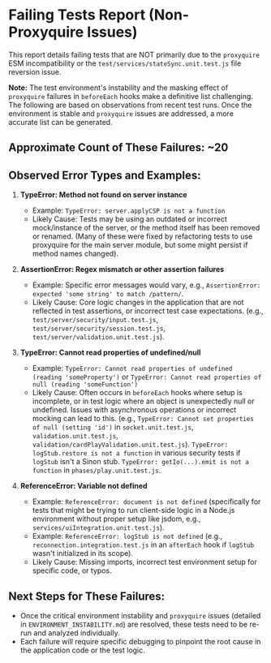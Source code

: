 # Failing Tests Report (Non-Proxyquire Issues)

This report details failing tests that are NOT primarily due to the `proxyquire` ESM incompatibility or the `test/services/stateSync.unit.test.js` file reversion issue.

**Note:** The test environment's instability and the masking effect of `proxyquire` failures in `beforeEach` hooks make a definitive list challenging. The following are based on observations from recent test runs. Once the environment is stable and `proxyquire` issues are addressed, a more accurate list can be generated.

## Approximate Count of These Failures: ~20

## Observed Error Types and Examples:

1.  **TypeError: Method not found on server instance**
    *   Example: `TypeError: server.applyCSP is not a function`
    *   Likely Cause: Tests may be using an outdated or incorrect mock/instance of the server, or the method itself has been removed or renamed. (Many of these were fixed by refactoring tests to use proxyquire for the main server module, but some might persist if method names changed).

2.  **AssertionError: Regex mismatch or other assertion failures**
    *   Example: Specific error messages would vary, e.g., `AssertionError: expected 'some string' to match /pattern/`.
    *   Likely Cause: Core logic changes in the application that are not reflected in test assertions, or incorrect test case expectations. (e.g., `test/server/security/input.test.js`, `test/server/security/session.test.js`, `test/server/validation.unit.test.js`).

3.  **TypeError: Cannot read properties of undefined/null**
    *   Example: `TypeError: Cannot read properties of undefined (reading 'someProperty')` or `TypeError: Cannot read properties of null (reading 'someFunction')`
    *   Likely Cause: Often occurs in `beforeEach` hooks where setup is incomplete, or in test logic where an object is unexpectedly null or undefined. Issues with asynchronous operations or incorrect mocking can lead to this. (e.g., `TypeError: Cannot set properties of null (setting 'id')` in `socket.unit.test.js`, `validation.unit.test.js`, `validation/cardPlayValidation.unit.test.js`). `TypeError: logStub.restore is not a function` in various security tests if `logStub` isn't a Sinon stub. `TypeError: getIo(...).emit is not a function` in `phases/play.unit.test.js`.

4.  **ReferenceError: Variable not defined**
    *   Example: `ReferenceError: document is not defined` (specifically for tests that might be trying to run client-side logic in a Node.js environment without proper setup like jsdom, e.g., `services/uiIntegration.unit.test.js`).
    *   Example: `ReferenceError: logStub is not defined` (e.g., `reconnection.integration.test.js` in an `afterEach` hook if `logStub` wasn't initialized in its scope).
    *   Likely Cause: Missing imports, incorrect test environment setup for specific code, or typos.

## Next Steps for These Failures:

- Once the critical environment instability and `proxyquire` issues (detailed in `ENVIRONMENT_INSTABILITY.md`) are resolved, these tests need to be re-run and analyzed individually.
- Each failure will require specific debugging to pinpoint the root cause in the application code or the test logic.
